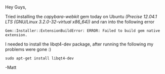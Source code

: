 Hey Guys,

Tried installing the *capybara-webkit* gem today on Ubuntu *(Precise 12.04.1 LTS (GNU/Linux 3.2.0-32-virtual x86_64))* and ran into the following error

	Gem::Installer::ExtensionBuildError: ERROR: Failed to build gem native extension.
    
I needed to install the libqt4-dev package, after running the following my problems were gone :)

	sudo apt-get install libqt4-dev
    
-Matt